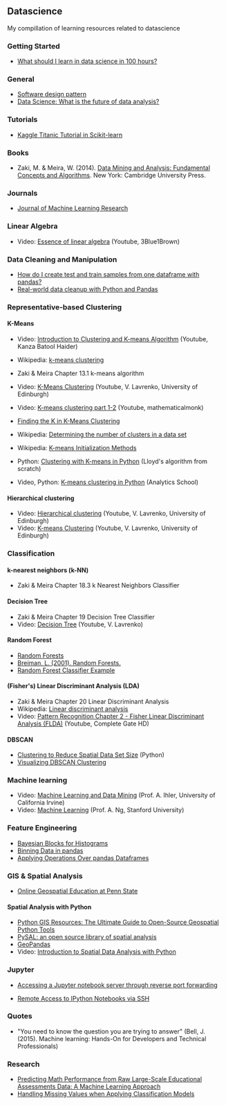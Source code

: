 ## Datascience

My compillation of learning resources related to datascience

### Getting Started

- [What should I learn in data science in 100 hours?](https://www.quora.com/What-should-I-learn-in-data-science-in-100-hours)

### General

- [Software design pattern](https://en.wikipedia.org/wiki/Software_design_pattern)
- [Data Science: What is the future of data analysis?](https://www.quora.com/Data-Science-What-is-the-future-of-data-analysis)

### Tutorials

- [Kaggle Titanic Tutorial in Scikit-learn](http://www.ultravioletanalytics.com/2014/10/30/kaggle-titanic-competition-part-i-intro/)

### Books

- Zaki, M. & Meira, W. (2014). [Data Mining and Analysis: Fundamental Concepts and Algorithms](http://www.cs.rpi.edu/~zaki/PaperDir/DMABOOK.pdf). New York: Cambridge University Press.

### Journals

- [Journal of Machine Learning Research](http://www.jmlr.org/)

### Linear Algebra

- Video: [Essence of linear algebra](https://www.youtube.com/playlist?list=PLZHQObOWTQDPD3MizzM2xVFitgF8hE_ab) (Youtube, 3Blue1Brown)

### Data Cleaning and Manipulation

- [How do I create test and train samples from one dataframe with pandas?](http://stackoverflow.com/questions/24147278/how-do-i-create-test-and-train-samples-from-one-dataframe-with-pandas)
- [Real-world data cleanup with Python and Pandas](https://trendct.org/2016/08/05/real-world-data-cleanup-with-python-and-pandas/)

### Representative-based Clustering

#### K-Means

- Video: [Introduction to Clustering and K-means Algorithm](https://www.youtube.com/watch?v=7Qv0cmJ6FsI) (Youtube, Kanza Batool Haider)
- Wikipedia: [k-means clustering](https://en.wikipedia.org/wiki/K-means_clustering)
- Zaki & Meira Chapter 13.1 k-means algorithm
- Video: [K-Means Clustering](https://www.youtube.com/playlist?list=PLBv09BD7ez_6cgkSUAqBXENXEhCkb_2wl) (Youtube, V. Lavrenko, University of Edinburgh)
- Video: [K-means clustering part 1-2](https://www.youtube.com/watch?v=0MQEt10e4NM&list=PLD0F06AA0D2E8FFBA&index=114) (Youtube, mathematicalmonk)

- [Finding the K in K-Means Clustering](https://datasciencelab.wordpress.com/2013/12/27/finding-the-k-in-k-means-clustering/)
- Wikipedia: [Determining the number of clusters in a data set](https://en.wikipedia.org/wiki/Determining_the_number_of_clusters_in_a_data_set)
- Wikipedia: [K-means Initialization Methods](https://en.wikipedia.org/wiki/K-means_clustering#Initialization_methods)

- Python: [Clustering with K-means in Python](https://datasciencelab.wordpress.com/2013/12/12/clustering-with-k-means-in-python/) (Lloyd's algorithm from scratch)
- Video, Python: [K-means clustering in Python](https://www.youtube.com/watch?v=gSSd2M12OfQ) (Analytics School)

#### Hierarchical clustering

- Video: [Hierarchical clustering](https://www.youtube.com/playlist?list=PLBv09BD7ez_6VX12puSF0Ep6NluI9vwoX) (Youtube, V. Lavrenko, University of Edinburgh)
- Video: [K-means Clustering](https://www.youtube.com/playlist?list=PLBv09BD7ez_6cgkSUAqBXENXEhCkb_2wl) (Youtube, V. Lavrenko, University of Edinburgh)

### Classification

#### k-nearest neighbors (k-NN)

- Zaki & Meira Chapter 18.3 k Nearest Neighbors Classifier

#### Decision Tree

- Zaki & Meira Chapter 19 Decision Tree Classifier
- Video: [Decision Tree](https://www.youtube.com/watch?v=eKD5gxPPeY0&list=PLBv09BD7ez_4temBw7vLA19p3tdQH6FYO) (Youtube, V. Lavrenko)

#### Random Forest

- [Random Forests](https://www.stat.berkeley.edu/~breiman/RandomForests/)
- [Breiman, L. (2001). Random Forests.](https://www.stat.berkeley.edu/~breiman/randomforest2001.pdf)
- [Random Forest Classifier Example](https://chrisalbon.com/machine-learning/random_forest_classifier_example_scikit.html)

#### (Fisher's) Linear Discriminant Analysis (LDA)

- Zaki & Meira Chapter 20 Linear Discriminant Analysis
- Wikipedia: [Linear discriminant analysis](https://en.wikipedia.org/wiki/Linear_discriminant_analysis)
- Video: [Pattern Recognition Chapter 2 - Fisher Linear Discriminant Analysis (FLDA)](https://www.youtube.com/watch?v=hEEj8MEvfG4) (Youtube, Complete Gate HD)

#### DBSCAN

- [Clustering to Reduce Spatial Data Set Size](http://geoffboeing.com/2014/08/clustering-to-reduce-spatial-data-set-size/) (Python)
- [Visualizing DBSCAN Clustering](https://www.naftaliharris.com/blog/visualizing-dbscan-clustering/)

### Machine learning

- Video: [Machine Learning and Data Mining](https://www.youtube.com/playlist?list=PLaXDtXvwY-oDvedS3f4HW0b4KxqpJ_imw) (Prof. A. Ihler, University of California Irvine)
- Video: [Machine Learning](https://www.youtube.com/view_play_list?p=A89DCFA6ADACE599) (Prof. A. Ng, Stanford University)

### Feature Engineering

- [Bayesian Blocks for Histograms](http://www.astroml.org/examples/algorithms/plot_bayesian_blocks.html)
- [Binning Data in pandas](https://chrisalbon.com/python/pandas_binning_data.html)
- [Applying Operations Over pandas Dataframes](https://chrisalbon.com/python/pandas_apply_operations_to_dataframes.html)

### GIS & Spatial Analysis

- [Online Geospatial Education at Penn State](https://gis.e-education.psu.edu/home)

#### Spatial Analysis with Python

- [Python GIS Resources: The Ultimate Guide to Open-Source Geospatial Python Tools](https://pythongisresources.wordpress.com/)
- [PySAL: an open source library of spatial analysis](http://pysal.readthedocs.io/en/latest/)
- [GeoPandas](http://geopandas.org/)
- Video: [Introduction to Spatial Data Analysis with Python](https://www.youtube.com/watch?v=tM41Dxlk_zs)

### Jupyter

- [Accessing a Jupyter notebook server through reverse port forwarding](https://michaelgoerz.net/notes/accessing-a-jupyter-notebook-server-through-reverse-port-forwarding.html)

- [Remote Access to IPython Notebooks via SSH](https://coderwall.com/p/ohk6cg/remote-access-to-ipython-notebooks-via-ssh)

### Quotes

- "You need to know the question you are trying to answer" (Bell, J. (2015). Machine learning: Hands-On for Developers and Technical Professionals)

### Research

- [Predicting Math Performance from Raw Large-Scale Educational Assessments Data: A Machine Learning Approach](http://medianetlab.ee.ucla.edu/papers/ICMLWS3.pdf)
- [Handling Missing Values when Applying Classification Models](http://jmlr.csail.mit.edu/papers/volume8/saar-tsechansky07a/saar-tsechansky07a.pdf)
